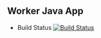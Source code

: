 ## Worker Java App

  * Build Status
  [![Build Status](http://34.65.106.58:8080/buildStatus/icon?job=instavote%2Fworker-build)](http://34.65.106.58:8080/job/instavote/job/worker-build/)
  
  
